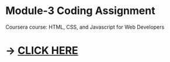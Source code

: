 # Module-3 Coding Assignment

Coursera course: HTML, CSS, and Javascript for Web Developers

# -> [CLICK HERE](https://mvale17.github.io/Coursera-Test/Module3_Solution/index.html)
